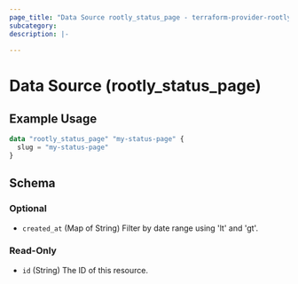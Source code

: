 ```yaml
---
page_title: "Data Source rootly_status_page - terraform-provider-rootly"
subcategory:
description: |-
    
---
```


# Data Source (rootly_status_page)



## Example Usage

```terraform
data "rootly_status_page" "my-status-page" {
  slug = "my-status-page"
}
```

<!-- schema generated by tfplugindocs -->
## Schema

### Optional

- `created_at` (Map of String) Filter by date range using 'lt' and 'gt'.

### Read-Only

- `id` (String) The ID of this resource.

